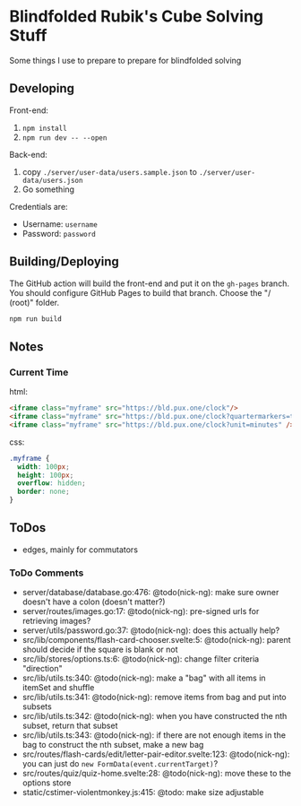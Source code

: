 # Blindfolded Rubik's Cube Solving Stuff

Some things I use to prepare to prepare for blindfolded solving

## Developing

Front-end:

1. `npm install`
2. `npm run dev -- --open`

Back-end:

1. copy `./server/user-data/users.sample.json` to `./server/user-data/users.json`
2. Go something

Credentials are:
- Username: `username`
- Password: `password`

## Building/Deploying

The GitHub action will build the front-end and put it on the `gh-pages` branch. You should configure GitHub Pages to build that branch. Choose the "/ (root)" folder.

```bash
npm run build
```

## Notes

### Current Time

html:
```html
<iframe class="myframe" src="https://bld.pux.one/clock"/>
<iframe class="myframe" src="https://bld.pux.one/clock?quartermarkers=true"/>
<iframe class="myframe" src="https://bld.pux.one/clock?unit=minutes" />
```

css:
```css
.myframe {
  width: 100px;
  height: 100px;
  overflow: hidden;
  border: none;
}
```

## ToDos

- edges, mainly for commutators

### ToDo Comments

- server/database/database.go:476: @todo(nick-ng): make sure owner doesn't have a colon (doesn't matter?)
- server/routes/images.go:17: @todo(nick-ng): pre-signed urls for retrieving images?
- server/utils/password.go:37: @todo(nick-ng): does this actually help?
- src/lib/components/flash-card-chooser.svelte:5: @todo(nick-ng): parent should decide if the square is blank or not
- src/lib/stores/options.ts:6: @todo(nick-ng): change filter criteria "direction"
- src/lib/utils.ts:340: @todo(nick-ng): make a "bag" with all items in itemSet and shuffle
- src/lib/utils.ts:341: @todo(nick-ng): remove items from bag and put into subsets
- src/lib/utils.ts:342: @todo(nick-ng): when you have constructed the nth subset, return that subset
- src/lib/utils.ts:343: @todo(nick-ng): if there are not enough items in the bag to construct the nth subset, make a new bag
- src/routes/flash-cards/edit/letter-pair-editor.svelte:123: @todo(nick-ng): you can just do `new FormData(event.currentTarget)`?
- src/routes/quiz/quiz-home.svelte:28: @todo(nick-ng): move these to the options store
- static/cstimer-violentmonkey.js:415: @todo: make size adjustable
